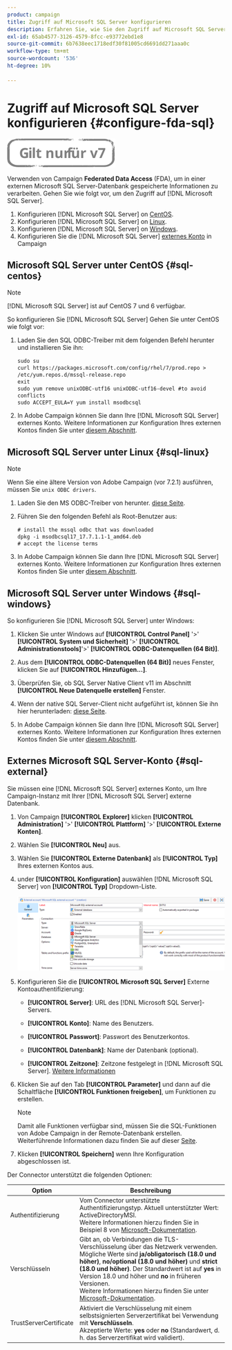 ```yaml
---
product: campaign
title: Zugriff auf Microsoft SQL Server konfigurieren
description: Erfahren Sie, wie Sie den Zugriff auf Microsoft SQL Server konfigurieren
exl-id: 65ab4577-3126-4579-8fcc-e93772ebd1e8
source-git-commit: 6b7638eec1718edf30f81005cd6691dd271aaa0c
workflow-type: tm+mt
source-wordcount: '536'
ht-degree: 10%

---
```


# Zugriff auf Microsoft SQL Server konfigurieren {#configure-fda-sql}

![](../../assets/v7-only.svg)

Verwenden von Campaign **Federated Data Access** (FDA), um in einer externen Microsoft SQL Server-Datenbank gespeicherte Informationen zu verarbeiten. Gehen Sie wie folgt vor, um den Zugriff auf [!DNL Microsoft SQL Server].

1. Konfigurieren [!DNL Microsoft SQL Server] on [CentOS](#sql-centos).
1. Konfigurieren [!DNL Microsoft SQL Server] on [Linux](#sql-linux).
1. Konfigurieren [!DNL Microsoft SQL Server] on [Windows](#sql-windows).
1. Konfigurieren Sie die [!DNL Microsoft SQL Server] [externes Konto](#sql-external) in Campaign

## Microsoft SQL Server unter CentOS {#sql-centos}

>[!NOTE]
>
> [!DNL Microsoft SQL Server] ist auf CentOS 7 und 6 verfügbar.

So konfigurieren Sie [!DNL Microsoft SQL Server] Gehen Sie unter CentOS wie folgt vor:

1. Laden Sie den SQL ODBC-Treiber mit dem folgenden Befehl herunter und installieren Sie ihn:

   ```
   sudo su
   curl https://packages.microsoft.com/config/rhel/7/prod.repo > /etc/yum.repos.d/mssql-release.repo
   exit
   sudo yum remove unixODBC-utf16 unixODBC-utf16-devel #to avoid conflicts
   sudo ACCEPT_EULA=Y yum install msodbcsql
   ```

1. In Adobe Campaign können Sie dann Ihre [!DNL Microsoft SQL Server] externes Konto. Weitere Informationen zur Konfiguration Ihres externen Kontos finden Sie unter [diesem Abschnitt](#sql-external).

## Microsoft SQL Server unter Linux {#sql-linux}

>[!NOTE]
>
> Wenn Sie eine ältere Version von Adobe Campaign (vor 7.2.1) ausführen, müssen Sie `unix ODBC drivers`.

1. Laden Sie den MS ODBC-Treiber von herunter. [diese Seite](https://packages.microsoft.com/ubuntu/16.04/prod/pool/main/m/msodbcsql17/).

1. Führen Sie den folgenden Befehl als Root-Benutzer aus:

   ```
   # install the mssql odbc that was downloaded
   dpkg -i msodbcsql17_17.7.1.1-1_amd64.deb
   # accept the license terms
   ```

1. In Adobe Campaign können Sie dann Ihre [!DNL Microsoft SQL Server] externes Konto. Weitere Informationen zur Konfiguration Ihres externen Kontos finden Sie unter [diesem Abschnitt](#sql-external).

## Microsoft SQL Server unter Windows {#sql-windows}

So konfigurieren Sie [!DNL Microsoft SQL Server] unter Windows:

1. Klicken Sie unter Windows auf **[!UICONTROL Control Panel]** &#39;>&#39; **[!UICONTROL System und Sicherheit]** &#39;>&#39; **[!UICONTROL Administrationstools]**&#39;>&#39; **[!UICONTROL ODBC-Datenquellen (64 Bit)]**.

1. Aus dem **[!UICONTROL ODBC-Datenquellen (64 Bit)]** neues Fenster, klicken Sie auf **[!UICONTROL Hinzufügen...]**.

1. Überprüfen Sie, ob SQL Server Native Client v11 im Abschnitt **[!UICONTROL Neue Datenquelle erstellen]** Fenster.

1. Wenn der native SQL Server-Client nicht aufgeführt ist, können Sie ihn hier herunterladen: [diese Seite](https://www.microsoft.com/en-my/download/details.aspx?id=36434).

1. In Adobe Campaign können Sie dann Ihre [!DNL Microsoft SQL Server] externes Konto. Weitere Informationen zur Konfiguration Ihres externen Kontos finden Sie unter [diesem Abschnitt](#sql-external).

## Externes Microsoft SQL Server-Konto {#sql-external}

Sie müssen eine [!DNL Microsoft SQL Server] externes Konto, um Ihre Campaign-Instanz mit Ihrer [!DNL Microsoft SQL Server] externe Datenbank.

1. Von Campaign **[!UICONTROL Explorer]** klicken **[!UICONTROL Administration]** &#39;>&#39; **[!UICONTROL Plattform]** &#39;>&#39; **[!UICONTROL Externe Konten]**.

1. Wählen Sie **[!UICONTROL Neu]** aus.

1. Wählen Sie **[!UICONTROL Externe Datenbank]** als **[!UICONTROL Typ]** Ihres externen Kontos aus.

1. under **[!UICONTROL Konfiguration]** auswählen [!DNL Microsoft SQL Server] von **[!UICONTROL Typ]** Dropdown-Liste.

   ![](assets/sql.png)

1. Konfigurieren Sie die **[!UICONTROL Microsoft SQL Server]** Externe Kontoauthentifizierung:

   * **[!UICONTROL Server]**: URL des [!DNL Microsoft SQL Server]-Servers.

   * **[!UICONTROL Konto]**: Name des Benutzers.

   * **[!UICONTROL Passwort]**: Passwort des Benutzerkontos.

   * **[!UICONTROL Datenbank]**: Name der Datenbank (optional).

   * **[!UICONTROL Zeitzone]**: Zeitzone festgelegt in [!DNL Microsoft SQL Server]. [Weitere Informationen](https://docs.microsoft.com/en-us/sql/t-sql/functions/current-timezone-transact-sql?view=sql-server-ver15)

1. Klicken Sie auf den Tab **[!UICONTROL Parameter]** und dann auf die Schaltfläche **[!UICONTROL Funktionen freigeben]**, um Funktionen zu erstellen.

   >[!NOTE]
   >
   >Damit alle Funktionen verfügbar sind, müssen Sie die SQL-Funktionen von Adobe Campaign in der Remote-Datenbank erstellen. Weiterführende Informationen dazu finden Sie auf dieser [Seite](../../configuration/using/adding-additional-sql-functions.md).

1. Klicken **[!UICONTROL Speichern]** wenn Ihre Konfiguration abgeschlossen ist.

Der Connector unterstützt die folgenden Optionen:

| Option | Beschreibung  |
|---|---|
| Authentifizierung | Vom Connector unterstützte Authentifizierungstyp. Aktuell unterstützter Wert: ActiveDirectoryMSI. <br> Weitere Informationen hierzu finden Sie in Beispiel 8 von [Microsoft-Dokumentation](https://docs.microsoft.com/en-us/sql/connect/odbc/using-azure-active-directory?view=sql-server-ver15#example-connection-strings). |
| Verschlüsseln | Gibt an, ob Verbindungen die TLS-Verschlüsselung über das Netzwerk verwenden. Mögliche Werte sind **ja/obligatorisch (18.0 und höher)**, **no/optional (18.0 und höher)** und **strict (18.0 und höher)**. Der Standardwert ist auf **yes** in Version 18.0 und höher und **no** in früheren Versionen. <br>Weitere Informationen hierzu finden Sie unter [Microsoft-Dokumentation](https://docs.microsoft.com/en-us/sql/connect/odbc/dsn-connection-string-attribute?view=azure-sqldw-latest#encrypt). |
| TrustServerCertificate | Aktiviert die Verschlüsselung mit einem selbstsignierten Serverzertifikat bei Verwendung mit **Verschlüsseln**. <br>Akzeptierte Werte: **yes** oder **no** (Standardwert, d. h. das Serverzertifikat wird validiert). |
